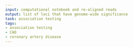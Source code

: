 ```yaml
---
input: computational notebook and re-aligned reads
output: list of loci that have genome-wide significance
task: association testing
tags:
- association testing
- CAD
- coronary artery disease
---
```

